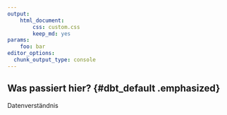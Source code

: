 ```yaml
---
output: 
    html_document:
        css: custom.css
        keep_md: yes
params:
    foo: bar
editor_options: 
  chunk_output_type: console
---
```


<style type="text/css">
.main-container {
  max-width: 1800px;
  margin-left: auto;
  margin-right: auto;
}
</style>



## Was passiert hier? {#dbt_default .emphasized}

Datenverständnis

